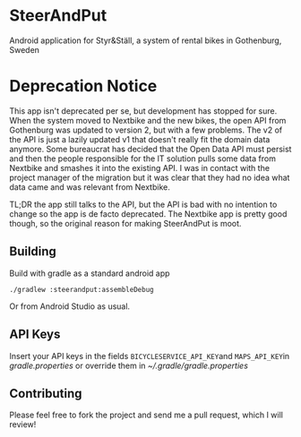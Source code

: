 # SteerAndPut
Android application for Styr&amp;Ställ, a system of rental bikes in Gothenburg, Sweden

# Deprecation Notice
This app isn't deprecated per se, but development has stopped for sure. When the system moved to Nextbike and the new bikes, the open API from Gothenburg was updated to version 2, but with a few problems. The v2 of the API is just a lazily updated v1 that doesn't really fit the domain data anymore. Some bureaucrat has decided that the Open Data API must persist and then the people responsible for the IT solution pulls some data from Nextbike and smashes it into the existing API. I was in contact with the project manager of the migration but it was clear that they had no idea what data came and was relevant from Nextbike. 

TL;DR the app still talks to the API, but the API is bad with no intention to change so the app is de facto deprecated. The Nextbike app is pretty good though, so the original reason for making SteerAndPut is moot.

## Building 
Build with gradle as a standard android app
```
./gradlew :steerandput:assembleDebug
```
Or from Android Studio as usual.

## API Keys
Insert your API keys in the fields `BICYCLESERVICE_API_KEY`and `MAPS_API_KEY`in *gradle.properties* or override them in *~/.gradle/gradle.properties*

## Contributing
Please feel free to fork the project and send me a pull request, which I will review!
